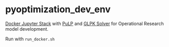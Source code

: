 # pyoptimization_dev_env

[Docker Jupyter Stack](https://jupyter-docker-stacks.readthedocs.io/en/latest/index.html) with [PuLP](https://coin-or.github.io/pulp/) and [GLPK Solver](https://www.gnu.org/software/glpk/) for Operational Research model development.

Run with `run_docker.sh`
